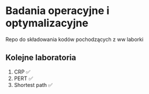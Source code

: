 # Badania operacyjne i optymalizacyjne
Repo do składowania kodów pochodzących z ww laborki

## Kolejne laboratoria
1. CRP ✅
2. PERT ✅
3. Shortest path ✅
